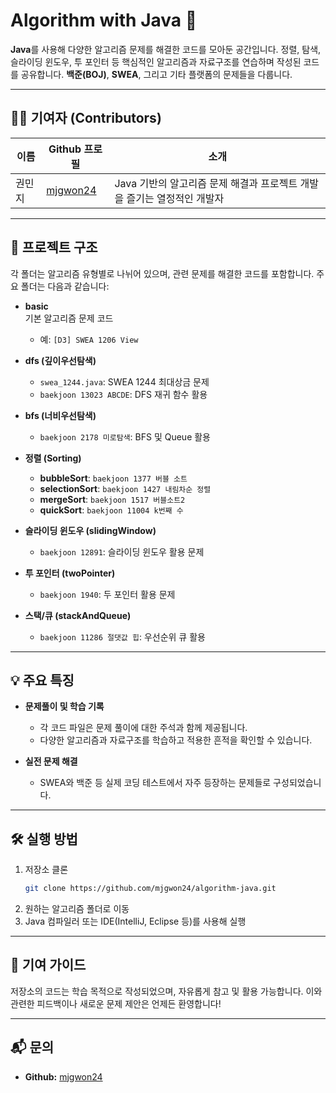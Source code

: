 # Algorithm with Java 🚀

**Java**를 사용해 다양한 알고리즘 문제를 해결한 코드를 모아둔 공간입니다. 정렬, 탐색, 슬라이딩 윈도우, 투 포인터 등 핵심적인 알고리즘과 자료구조를 연습하며 작성된 코드를 공유합니다. **백준(BOJ)**, **SWEA**, 그리고 기타 플랫폼의 문제들을 다룹니다.

---


## 👩‍💻 기여자 (Contributors)

| 이름 | Github 프로필 | 소개 |
|------|---------------|------|
| 권민지 | [mjgwon24](https://github.com/mjgwon24) | Java 기반의 알고리즘 문제 해결과 프로젝트 개발을 즐기는 열정적인 개발자 |

---

## 📁 프로젝트 구조

각 폴더는 알고리즘 유형별로 나뉘어 있으며, 관련 문제를 해결한 코드를 포함합니다. 주요 폴더는 다음과 같습니다:

- **basic**  
  기본 알고리즘 문제 코드  
  - 예: `[D3] SWEA 1206 View`

- **dfs (깊이우선탐색)**  
  - `swea_1244.java`: SWEA 1244 최대상금 문제
  - `baekjoon 13023 ABCDE`: DFS 재귀 함수 활용

- **bfs (너비우선탐색)**  
  - `baekjoon 2178 미로탐색`: BFS 및 Queue 활용

- **정렬 (Sorting)**  
  - **bubbleSort**: `baekjoon 1377 버블 소트`  
  - **selectionSort**: `baekjoon 1427 내림차순 정렬`  
  - **mergeSort**: `baekjoon 1517 버블소트2`  
  - **quickSort**: `baekjoon 11004 k번째 수`

- **슬라이딩 윈도우 (slidingWindow)**  
  - `baekjoon 12891`: 슬라이딩 윈도우 활용 문제  

- **투 포인터 (twoPointer)**  
  - `baekjoon 1940`: 두 포인터 활용 문제  

- **스택/큐 (stackAndQueue)**  
  - `baekjoon 11286 절댓값 힙`: 우선순위 큐 활용  

---

## 💡 주요 특징

- **문제풀이 및 학습 기록**  
  - 각 코드 파일은 문제 풀이에 대한 주석과 함께 제공됩니다.
  - 다양한 알고리즘과 자료구조를 학습하고 적용한 흔적을 확인할 수 있습니다.

- **실전 문제 해결**  
  - SWEA와 백준 등 실제 코딩 테스트에서 자주 등장하는 문제들로 구성되었습니다.

---

## 🛠️ 실행 방법

1. 저장소 클론
   ```bash
   git clone https://github.com/mjgwon24/algorithm-java.git
   ```
2. 원하는 알고리즘 폴더로 이동
3. Java 컴파일러 또는 IDE(IntelliJ, Eclipse 등)를 사용해 실행

---

## 📝 기여 가이드

저장소의 코드는 학습 목적으로 작성되었으며, 자유롭게 참고 및 활용 가능합니다. 이와 관련한 피드백이나 새로운 문제 제안은 언제든 환영합니다!  

---

## 📬 문의

- **Github:** [mjgwon24](https://github.com/mjgwon24)

